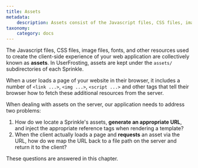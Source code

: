 ```yaml
---
title: Assets
metadata:
    description: Assets consist of the Javascript files, CSS files, image files, fonts, and other resources used to create the client-side experience of your web application.  UserFrosting provides a framework for loading these resources easily and efficiently.
taxonomy:
    category: docs
---
```


The Javascript files, CSS files, image files, fonts, and other resources used to create the client-side experience of your web application are collectively known as **assets**.  In UserFrosting, assets are kept under the `assets/` subdirectories of each Sprinkle.

When a user loads a page of your website in their browser, it includes a number of `<link ...>`, `<img ...>`, `<script ...>` and other tags that tell their browser how to fetch these additional resources from the server.

When dealing with assets on the server, our application needs to address two problems:

1. How do we locate a Sprinkle's assets, **generate an appropriate URL**, and inject the appropriate reference tags when rendering a template?
2. When the client actually loads a page and **requests** an asset via the URL, how do we map the URL back to a file path on the server and return it to the client?

These questions are answered in this chapter.

